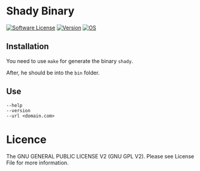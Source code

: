 # Shady Binary
[![Software License](https://img.shields.io/badge/license-GNU%20GPL%20V2-green.svg?style=flat-square)](LICENSE) [![Version](https://img.shields.io/badge/version-0.0.3-red.svg?style=flat-square)](https://github.com/solikate/ShadyBinary)
[![OS](https://img.shields.io/badge/OS-Linux-orange.svg?style=flat-square)](https://github.com/torvalds/linux)

## Installation
You need to use `make` for generate the binary `shady`.

After, he should be into the `bin` folder.

## Use

    --help
    --version
    --url <domain.com>

# Licence
The GNU GENERAL PUBLIC LICENSE V2 (GNU GPL V2). Please see License File for more information.
